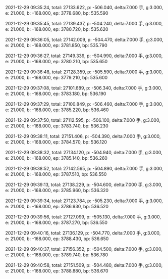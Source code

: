 2021-12-29 09:35:24, total: 27133.622, p: -506.040, delta:7.000 手, g:3.000, e: 21.000, b: -168.000, ep: 3778.680, bp: 535.590

2021-12-29 09:35:45, total: 27139.437, p: -504.240, delta:7.000 手, g:3.000, e: 21.000, b: -168.000, ep: 3780.720, bp: 535.620

2021-12-29 09:36:05, total: 27142.009, p: -504.470, delta:7.000 手, g:3.000, e: 21.000, b: -168.000, ep: 3781.850, bp: 535.790

2021-12-29 09:36:27, total: 27149.339, p: -504.990, delta:7.000 手, g:3.000, e: 21.000, b: -168.000, ep: 3780.210, bp: 535.650

2021-12-29 09:36:48, total: 27128.359, p: -505.590, delta:7.000 手, g:3.000, e: 21.000, b: -168.000, ep: 3779.210, bp: 535.600

2021-12-29 09:37:08, total: 27101.689, p: -506.340, delta:7.000 手, g:3.000, e: 21.000, b: -168.000, ep: 3783.180, bp: 536.190

2021-12-29 09:37:29, total: 27100.849, p: -506.460, delta:7.000 手, g:3.000, e: 21.000, b: -168.000, ep: 3785.220, bp: 536.460

2021-12-29 09:37:50, total: 27112.595, p: -506.100, delta:7.000 手, g:3.000, e: 21.000, b: -168.000, ep: 3783.740, bp: 536.230

2021-12-29 09:38:11, total: 27151.406, p: -504.390, delta:7.000 手, g:3.000, e: 21.000, b: -168.000, ep: 3784.570, bp: 536.120

2021-12-29 09:38:32, total: 27134.120, p: -504.940, delta:7.000 手, g:3.000, e: 21.000, b: -168.000, ep: 3785.140, bp: 536.260

2021-12-29 09:38:52, total: 27142.565, p: -504.890, delta:7.000 手, g:3.000, e: 21.000, b: -168.000, ep: 3787.510, bp: 536.550

2021-12-29 09:39:13, total: 27138.229, p: -504.600, delta:7.000 手, g:3.000, e: 21.000, b: -168.000, ep: 3785.960, bp: 536.320

2021-12-29 09:39:34, total: 27123.784, p: -505.230, delta:7.000 手, g:3.000, e: 21.000, b: -168.000, ep: 3786.930, bp: 536.520

2021-12-29 09:39:56, total: 27127.099, p: -505.130, delta:7.000 手, g:3.000, e: 21.000, b: -168.000, ep: 3787.270, bp: 536.550

2021-12-29 09:40:16, total: 27136.129, p: -504.770, delta:7.000 手, g:3.000, e: 21.000, b: -168.000, ep: 3788.430, bp: 536.650

2021-12-29 09:40:37, total: 27156.352, p: -504.500, delta:7.000 手, g:3.000, e: 21.000, b: -168.000, ep: 3789.740, bp: 536.780

2021-12-29 09:40:58, total: 27151.509, p: -504.480, delta:7.000 手, g:3.000, e: 21.000, b: -168.000, ep: 3788.880, bp: 536.670